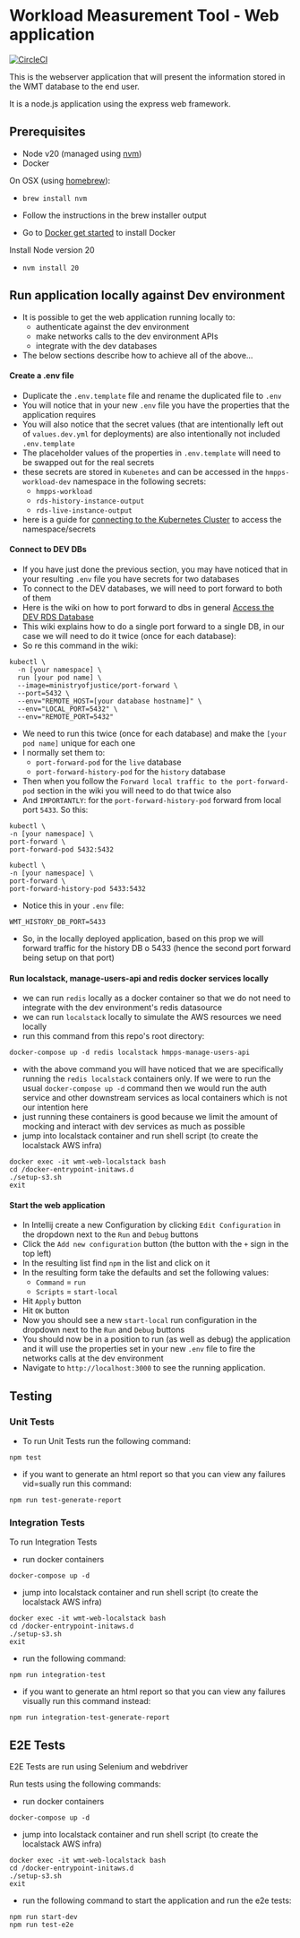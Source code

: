 # Workload Measurement Tool - Web application

[![CircleCI](https://circleci.com/gh/ministryofjustice/wmt-web/tree/main.svg?style=svg)](https://circleci.com/gh/ministryofjustice/wmt-web/tree/main)

This is the webserver application that will present the information stored in the WMT database to the end user.

It is a node.js application using the express web framework.

## Prerequisites
- Node v20 (managed using [nvm](https://github.com/creationix/nvm))
- Docker

On OSX (using [homebrew](https://brew.sh/)):

- `brew install nvm`
- Follow the instructions in the brew installer output

- Go to [Docker get started](https://www.docker.com/get-started) to install Docker

Install Node version 20
- `nvm install 20`

## Run application locally against Dev environment
- It is possible to get the web application running locally to:
  - authenticate against the dev environment
  - make networks calls to the dev environment APIs
  - integrate with the dev databases
- The below sections describe how to achieve all of the above...

#### Create a .env file
- Duplicate the `.env.template` file and rename the duplicated file to `.env`
- You will notice that in your new `.env` file you have the properties that the application requires
- You will also notice that the secret values (that are intentionally left out of `values.dev.yml` for deployments) are also intentionally not included `.env.template`
- The placeholder values of the properties in `.env.template` will need to be swapped out for the real secrets
- these secrets are stored in `Kubenetes` and can be accessed in the `hmpps-workload-dev` namespace in the following secrets: 
  - `hmpps-workload`
  - `rds-history-instance-output`
  - `rds-live-instance-output`
- here is a guide for [connecting to the Kubernetes Cluster](https://user-guide.cloud-platform.service.justice.gov.uk/documentation/getting-started/kubectl-config.html#connecting-to-the-cloud-platform-39-s-kubernetes-cluster) to access the namespace/secrets

#### Connect to DEV DBs
* If you have just done the previous section, you may have noticed that in your resulting `.env` file you have secrets for two databases
* To connect to the DEV databases, we will need to port forward to both of them
* Here is the wiki on how to port forward to dbs in general [Access the DEV RDS Database](https://user-guide.cloud-platform.service.justice.gov.uk/documentation/other-topics/rds-external-access.html#accessing-your-rds-database)
* This wiki explains how to do a single port forward to a single DB, in our case we will need to do it twice (once for each database):
* So re this command in the wiki:
```
kubectl \
  -n [your namespace] \
  run [your pod name] \
  --image=ministryofjustice/port-forward \
  --port=5432 \
  --env="REMOTE_HOST=[your database hostname]" \
  --env="LOCAL_PORT=5432" \
  --env="REMOTE_PORT=5432"
```
- We need to run this twice (once for each database) and make the `[your pod name]` unique for each one 
- I normally set them to:
  - `port-forward-pod` for the `live` database 
  - `port-forward-history-pod` for the `history` database
- Then when you follow the `Forward local traffic to the port-forward-pod` section in the wiki you will need to do that twice also 
- And `IMPORTANTLY`: for the `port-forward-history-pod` forward from local port `5433`. So this:
```
kubectl \
-n [your namespace] \
port-forward \
port-forward-pod 5432:5432

kubectl \
-n [your namespace] \
port-forward \
port-forward-history-pod 5433:5432
```
- Notice this in your `.env` file:
```
WMT_HISTORY_DB_PORT=5433
```
- So, in the locally deployed application, based on this prop we will forward traffic for the history DB o 5433 (hence the second port forward being setup on that port)

#### Run localstack, manage-users-api and redis docker services locally
- we can run `redis` locally as a docker container so that we do not need to integrate with the dev environment's redis datasource
- we can run `localstack` locally to simulate the AWS resources we need locally
- run this command from this repo's root directory: 
```
docker-compose up -d redis localstack hmpps-manage-users-api
```
- with the above command you will have noticed that we are specifically running the `redis localstack` containers only. If we were to run the usual `docker-compose up -d` command then we would run the auth service and other downstream services as local containers which is not our intention here
- just running these containers is good because we limit the amount of mocking and interact with dev services as much as possible
- jump into localstack container and run shell script (to create the localstack AWS infra)
```
docker exec -it wmt-web-localstack bash
cd /docker-entrypoint-initaws.d
./setup-s3.sh
exit
```

#### Start the web application
- In Intellij create a new Configuration by clicking `Edit Configuration` in the dropdown next to the `Run` and `Debug` buttons
- Click the `Add new configuration` button (the button with the `+` sign in the top left)
- In the resulting list find `npm` in the list and click on it
- In the resulting form take the defaults and set the following values:
    - `Command` = `run`
    - `Scripts` = `start-local`
- Hit `Apply` button
- Hit `OK` button
- Now you should see a new `start-local` run configuration in the dropdown next to the `Run` and `Debug` buttons
- You should now be in a position to run (as well as debug) the application and it will use the properties set in your new `.env` file to fire the networks calls at the dev environment
- Navigate to `http://localhost:3000` to see the running application.

## Testing

### Unit Tests
- To run Unit Tests run the following command:
```
npm test
```
- if you want to generate an html report so that you can view any failures vid=sually run this command:
```
npm run test-generate-report
```

### Integration Tests
To run Integration Tests 
- run docker containers
```
docker-compose up -d
```
- jump into localstack container and run shell script (to create the localstack AWS infra)
```
docker exec -it wmt-web-localstack bash
cd /docker-entrypoint-initaws.d
./setup-s3.sh
exit
```
  - run the following command:
```
npm run integration-test
```
- if you want to generate an html report so that you can view any failures visually run this command instead:
```
npm run integration-test-generate-report
```

## E2E Tests

E2E Tests are run using Selenium and webdriver

Run tests using the following commands:
- run docker containers
```
docker-compose up -d
```
- jump into localstack container and run shell script (to create the localstack AWS infra)
```
docker exec -it wmt-web-localstack bash
cd /docker-entrypoint-initaws.d
./setup-s3.sh
exit
```
- run the following command to start the application and run the e2e tests:
```
npm run start-dev
npm run test-e2e
```

